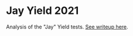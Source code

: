 # Jay Yield 2021
Analysis of the "Jay" Yield tests. [See writeup here](https://jhgille2.github.io/JayYield2021/analysis.html).
